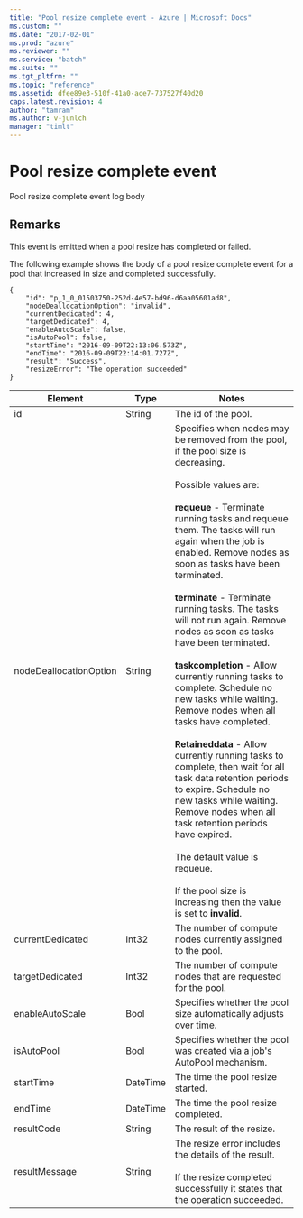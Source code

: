 ```yaml
---
title: "Pool resize complete event - Azure | Microsoft Docs"
ms.custom: ""
ms.date: "2017-02-01"
ms.prod: "azure"
ms.reviewer: ""
ms.service: "batch"
ms.suite: ""
ms.tgt_pltfrm: ""
ms.topic: "reference"
ms.assetid: dfee89e3-510f-41a0-ace7-737527f40d20
caps.latest.revision: 4
author: "tamram"
ms.author: v-junlch
manager: "timlt"
---
```

# Pool resize complete event
Pool resize complete event log body

## Remarks
 This event is emitted when a pool resize has completed or failed.

 The following example shows the body of a pool resize complete event for a pool that increased in size and completed successfully.

```
{
	"id": "p_1_0_01503750-252d-4e57-bd96-d6aa05601ad8",
	"nodeDeallocationOption": "invalid",
	"currentDedicated": 4,
	"targetDedicated": 4,
	"enableAutoScale": false,
	"isAutoPool": false,
	"startTime": "2016-09-09T22:13:06.573Z",
	"endTime": "2016-09-09T22:14:01.727Z",
	"result": "Success",
	"resizeError": "The operation succeeded"
}
```

|Element|Type|Notes|
|-------------|----------|-----------|
|id|String|The id of the pool.|
|nodeDeallocationOption|String|Specifies when nodes may be removed from the pool, if the pool size is decreasing.<br /><br /> Possible values are:<br /><br /> **requeue** - Terminate running tasks and requeue them. The tasks will run again when the job is enabled. Remove nodes as soon as tasks have been terminated.<br /><br /> **terminate** - Terminate running tasks. The tasks will not run again. Remove nodes as soon as tasks have been terminated.<br /><br /> **taskcompletion** - Allow currently running tasks to complete. Schedule no new tasks while waiting. Remove nodes when all tasks have completed.<br /><br /> **Retaineddata** -  Allow currently running tasks to complete, then wait for all task data retention periods to expire. Schedule no new tasks while waiting. Remove nodes when all task retention periods have expired.<br /><br /> The default value is requeue.<br /><br /> If the pool size is increasing then the value is set to **invalid**.|
|currentDedicated|Int32|The number of compute nodes currently assigned to the pool.|
|targetDedicated|Int32|The number of compute nodes that are requested for the pool.|
|enableAutoScale|Bool|Specifies whether the pool size automatically adjusts over time.|
|isAutoPool|Bool|Specifies whether the pool was created via a job's AutoPool mechanism.|
|startTime|DateTime|The time the pool resize started.|
|endTime|DateTime|The time the pool resize completed.|
|resultCode|String|The result of the resize.|
|resultMessage|String|The resize error includes the details of the result.<br /><br /> If the resize completed successfully it states that the operation succeeded.|
